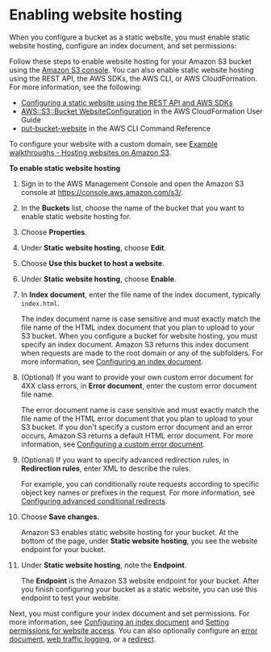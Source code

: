 # Enabling website hosting<a name="EnableWebsiteHosting"></a>

When you configure a bucket as a static website, you must enable static website hosting, configure an index document, and set permissions:

Follow these steps to enable website hosting for your Amazon S3 bucket using the [Amazon S3 console](https://console.aws.amazon.com/s3/home)\. You can also enable static website hosting using the REST API, the AWS SDKs, the AWS CLI, or AWS CloudFormation\. For more information, see the following:
+ [Configuring a static website using the REST API and AWS SDKs](https://docs.aws.amazon.com/AmazonS3/latest/dev/ManagingBucketWebsiteConfig.html)
+ [AWS::S3::Bucket WebsiteConfiguration](https://docs.aws.amazon.com/AWSCloudFormation/latest/UserGuide/aws-properties-s3-websiteconfiguration.html) in the AWS CloudFormation User Guide
+ [put\-bucket\-website](https://awscli.amazonaws.com/v2/documentation/api/latest/reference/s3api/put-bucket-website.html) in the AWS CLI Command Reference

To configure your website with a custom domain, see [Example walkthroughs \- Hosting websites on Amazon S3](hosting-websites-on-s3-examples.md)\.

**To enable static website hosting**

1. Sign in to the AWS Management Console and open the Amazon S3 console at [https://console\.aws\.amazon\.com/s3/](https://console.aws.amazon.com/s3/)\.

1. In the **Buckets** list, choose the name of the bucket that you want to enable static website hosting for\.

1. Choose **Properties**\.

1. Under **Static website hosting**, choose **Edit**\.

1. Choose **Use this bucket to host a website**\. 

1. Under **Static website hosting**, choose **Enable**\.

1. In **Index document**, enter the file name of the index document, typically `index.html`\. 

   The index document name is case sensitive and must exactly match the file name of the HTML index document that you plan to upload to your S3 bucket\. When you configure a bucket for website hosting, you must specify an index document\. Amazon S3 returns this index document when requests are made to the root domain or any of the subfolders\. For more information, see [Configuring an index document](https://docs.aws.amazon.com/AmazonS3/latest/dev/IndexDocumentSupport.html)\.

1. \(Optional\) If you want to provide your own custom error document for 4XX class errors, in **Error document**, enter the custom error document file name\. 

   The error document name is case sensitive and must exactly match the file name of the HTML error document that you plan to upload to your S3 bucket\. If you don't specify a custom error document and an error occurs, Amazon S3 returns a default HTML error document\. For more information, see [Configuring a custom error document](https://docs.aws.amazon.com/AmazonS3/latest/dev/CustomErrorDocSupport.html)\.

1. \(Optional\) If you want to specify advanced redirection rules, in **Redirection rules**, enter XML to describe the rules\.

   For example, you can conditionally route requests according to specific object key names or prefixes in the request\. For more information, see [Configuring advanced conditional redirects](https://docs.aws.amazon.com/AmazonS3/latest/dev/how-to-page-redirect.html#advanced-conditional-redirects)\.

1. Choose **Save changes**\.

   Amazon S3 enables static website hosting for your bucket\. At the bottom of the page, under **Static website hosting**, you see the website endpoint for your bucket\.

1. Under **Static website hosting**, note the **Endpoint**\.

   The **Endpoint** is the Amazon S3 website endpoint for your bucket\. After you finish configuring your bucket as a static website, you can use this endpoint to test your website\.

Next, you must configure your index document and set permissions\. For more information, see [Configuring an index document](IndexDocumentSupport.md) and [Setting permissions for website access](WebsiteAccessPermissionsReqd.md)\. You can also optionally configure an [error document](CustomErrorDocSupport.md), [web traffic logging](LoggingWebsiteTraffic.md), or a [redirect](how-to-page-redirect.md)\.